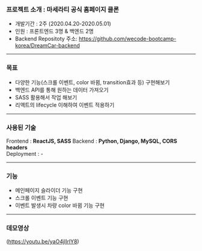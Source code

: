 ### 프로젝트 소개 : 마세라티 공식 홈페이지 클론 

- 개발기간 : 2주 (2020.04.20-2020.05.01)
- 인원 : 프론트엔드 3명 & 백엔드 2명  
- Backend Repositoty 주소: https://github.com/wecode-bootcamp-korea/DreamCar-backend

---

### 목표

- 다양한 기능(스크롤 이벤트, color 바뀜, transition효과 등) 구현해보기
- 백엔드 API를 통해 원하는 데이터 가져오기
- SASS 활용해서 작업 해보기
- 리액트의 lifecycle 이해하여 이벤트 적용하기

---

### 사용된 기술

Frontend : **ReactJS, SASS**
Backend : **Python, Django, MySQL, CORS headers**  
Deployment : -

---

### 기능

- 메인페이지 슬라이더 기능 구현
- 스크롤 이벤트 기능 구현
- 이벤트 발생시 차량 color 바뀜 기능 구현

---

### 데모영상

(https://youtu.be/yaO4jlIrlY8)
